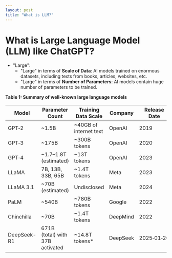 ```yaml
---
layout: post
title: "What is LLM?"
---
```


# What is Large Language Model (LLM) like ChatGPT?

- "Large":
  - "Large" in terms of **Scale of Data**: AI models trained on enormous datasets, including texts from books, articles, websites, etc.
  - "Large" in terms of **Number of Parameters**: AI models contain huge number of parameters to be trained.

**Table 1: Summary of well-known large language models**

| Model      | Parameter Count                 | Training Data Scale    | Company   | Release Date |
|------------|---------------------------------|------------------------|-----------|--------------|
| GPT‑2      | ~1.5B                           | ~40GB of internet text | OpenAI    | 2019         |
| GPT‑3      | ~175B                           | ~300B tokens           | OpenAI    | 2020         |
| GPT‑4      | ~1.7–1.8T (estimated)           | ~13T tokens            | OpenAI    | 2023         |
| LLaMA      | 7B, 13B, 33B, 65B               | ~1.4T tokens           | Meta      | 2023         |
| LLaMA 3.1  | ~70B (estimated)                | Undisclosed            | Meta      | 2024         |
| PaLM       | ~540B                           | ~780B tokens           | Google    | 2022         |
| Chinchilla | ~70B                            | ~1.4T tokens           | DeepMind  | 2022         |
| DeepSeek-R1| 671B (total) with 37B activated | ~14.8T tokens*         | DeepSeek  | 2025‑01‑20   |
